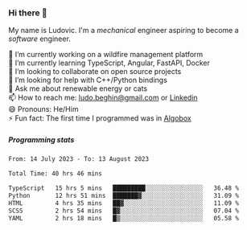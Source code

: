 ### Hi there 👋

My name is Ludovic. I'm a *mechanical* engineer aspiring to become a *software* engineer.

 🔭 I’m currently working on a wildfire management platform<br/>
 🌱 I’m currently learning TypeScript, Angular, FastAPI, Docker<br/>
 👯 I’m looking to collaborate on open source projects<br/>
 🤔 I’m looking for help with C++/Python bindings<br/>
 💬 Ask me about renewable energy or cats<br/>
 📫 How to reach me: ludo.beghin@gmail.com or [Linkedin](https://www.linkedin.com/in/ludovic-beghin/)<br/>
 😄 Pronouns: He/Him<br/>
 ⚡ Fun fact: The first time I programmed was in [Algobox](https://fr.wikipedia.org/wiki/Algobox)<br/>

##### Programming stats
<!--START_SECTION:waka-->

```txt
From: 14 July 2023 - To: 13 August 2023

Total Time: 40 hrs 46 mins

TypeScript   15 hrs 5 mins   █████████░░░░░░░░░░░░░░░░   36.48 %
Python       12 hrs 51 mins  ███████▓░░░░░░░░░░░░░░░░░   31.09 %
HTML         4 hrs 35 mins   ██▓░░░░░░░░░░░░░░░░░░░░░░   11.09 %
SCSS         2 hrs 54 mins   █▓░░░░░░░░░░░░░░░░░░░░░░░   07.04 %
YAML         2 hrs 18 mins   █▒░░░░░░░░░░░░░░░░░░░░░░░   05.58 %
```

<!--END_SECTION:waka-->
